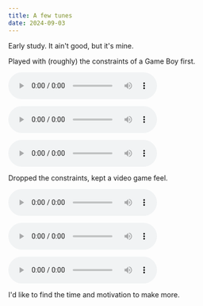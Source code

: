 ```yaml
---
title: A few tunes
date: 2024-09-03
---
```


Early study. It ain't good, but it's mine.

Played with (roughly) the constraints of a Game Boy first.

<audio controls><source src="/assets/music/t01.m4a"></audio>

<audio controls><source src="/assets/music/t02.m4a"></audio>

<audio controls><source src="/assets/music/t03.m4a"></audio>

Dropped the constraints, kept a video game feel.

<audio controls><source src="/assets/music/t04.m4a"></audio>

<audio controls><source src="/assets/music/t05.m4a"></audio>

<audio controls><source src="/assets/music/t06.m4a"></audio>

I'd like to find the time and motivation to make more.
